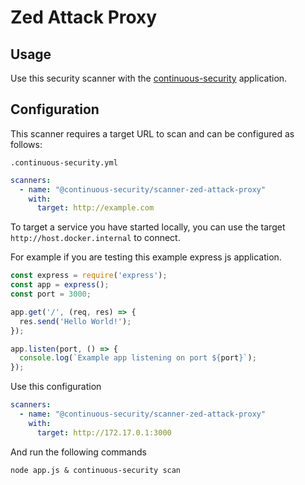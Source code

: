 # Zed Attack Proxy

## Usage

Use this security scanner with the [continuous-security](https://github.com/acodeninja/continuous-security) application.

## Configuration

This scanner requires a target URL to scan and can be configured as follows:

`.continuous-security.yml`
```yaml
scanners:
  - name: "@continuous-security/scanner-zed-attack-proxy"
    with:
      target: http://example.com
```

To target a service you have started locally, you can use the target `http://host.docker.internal` 
to connect. 

For example if you are testing this example express js application.

```javascript
const express = require('express');
const app = express();
const port = 3000;

app.get('/', (req, res) => {
  res.send('Hello World!');
});

app.listen(port, () => {
  console.log(`Example app listening on port ${port}`);
});
```

Use this configuration

```yaml
scanners:
  - name: "@continuous-security/scanner-zed-attack-proxy"
    with:
      target: http://172.17.0.1:3000
```

And run the following commands

```shell
node app.js & continuous-security scan
```


